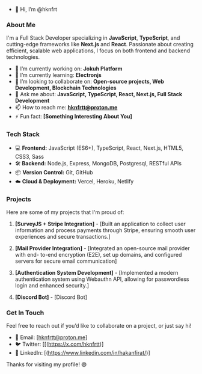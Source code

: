 - 👋 Hi, I’m @hknfrt

### About Me

I'm a Full Stack Developer specializing in **JavaScript**, **TypeScript**, and cutting-edge frameworks like **Next.js** and **React**. Passionate about creating efficient, scalable web applications, I focus on both frontend and backend technologies.

- 🔭 I’m currently working on: **Jokuh Platform**
- 🌱 I’m currently learning: **Electronjs**
- 👯 I’m looking to collaborate on: **Open-source projects, Web Development, Blockchain Technologies**
- 💬 Ask me about: **JavaScript, TypeScript, React, Next.js, Full Stack Development**
- 📫 How to reach me: **hknfrtt@proton.me**
- ⚡ Fun fact: **[Something Interesting About You]**

### Tech Stack

- 💻 **Frontend:** JavaScript (ES6+), TypeScript, React, Next.js, HTML5, CSS3, Sass
- 🛠️ **Backend:** Node.js, Express, MongoDB, Postgresql, RESTful APIs
- 📦 **Version Control:** Git, GitHub
- ☁️ **Cloud & Deployment:** Vercel, Heroku, Netlify

### Projects

Here are some of my projects that I'm proud of:

1. **[SurveyJS + Stripe Integration]** - [Built an application to collect user information and
process payments through Stripe, ensuring smooth
user experiences and secure transactions.]
 
   
2. **[Mail Provider Integration]** - [Integrated an open-source mail provider with end-
to-end encryption (E2E), set up domains, and
configured servers for secure email
communication]
  
3. **[Authentication System Development]** - [Implemented a modern authentication system
using Webauthn API, allowing for passwordless
login and enhanced security.]

4. **[Discord Bot]** - [Discord Bot]




### Get In Touch

Feel free to reach out if you’d like to collaborate on a project, or just say hi!

- 📧 Email: [hknfrtt@proton.me]
- 🐦 Twitter: [[(https://x.com/hknfrtt)]
- 💼 LinkedIn: [(https://www.linkedin.com/in/hakanfirat/)]

Thanks for visiting my profile! 😄



<!---
hknfrt/hknfrt is a ✨ special ✨ repository because its `README.md` (this file) appears on your GitHub profile.
You can click the Preview link to take a look at your changes.
--->
